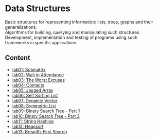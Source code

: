 # Data Structures
Basic structures for representing information: lists, trees, graphs and their generalizations.  
Algorithms for building, querying and manipulating such structures.  
Development, implementation and testing of programs using such frameworks in specific applications.

## Content
* [lab01: Submatrix](/lab01)
* [lab02: Wait in Attendance](/lab02)
* [lab03: The Worst Excuses](/lab03)
* [lab04: Contacts](/lab04)
* [lab05: Jagged Array](/lab05)
* [lab06: Self Sorting List](/lab06)
* [lab07: Dynamic Vector](/lab07)
* [lab08: Symmetric List](/lab08)
* [lab09: Binary Search Tree - Part 1](/lab09)
* [lab10: Binary Search Tree - Part 2](/lab10)
* [lab11: String Hashing](/lab11)
* [lab12: Heapsort](/lab12)
* [lab13: Breadth-First Search](/lab13)